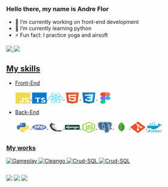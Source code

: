 ### Hello there, my name is Andre Flor

- 🔭 I’m currently working on front-end development
- 🌱 I’m currently learning python
- ⚡ Fun fact: I practice yoga and airsoft

 <div >
  <a href="https://github.com/andreflor21">
  <img height="180em"  src="https://github-readme-stats.vercel.app/api?username=andreflor21&show_icons=true&theme=dark&include_all_commits=true&count_private=true"/>
  <img height="180em" src="https://github-readme-stats.vercel.app/api/top-langs/?username=andreflor21&layout=compact&langs_count=7&theme=dark"/>
</div>
  
##
  
## My skills
* Front-End
  <div style="display: inline_block"><br>
  <img align="center" alt="Js" height="30" width="40" src="https://raw.githubusercontent.com/devicons/devicon/master/icons/javascript/javascript-plain.svg">
  <img align="center" alt="Ts" height="30" width="40" src="https://raw.githubusercontent.com/devicons/devicon/master/icons/typescript/typescript-plain.svg">
  <img align="center" alt="React" height="30" width="40" src="https://raw.githubusercontent.com/devicons/devicon/master/icons/react/react-original.svg">
  <img align="center" alt="HTML" height="30" width="40" src="https://raw.githubusercontent.com/devicons/devicon/master/icons/html5/html5-original.svg">
  <img align="center" alt="CSS" height="30" width="40" src="https://raw.githubusercontent.com/devicons/devicon/master/icons/css3/css3-original.svg">
  <img align="center" alt="Figma" height="30" width="40" src="https://raw.githubusercontent.com/devicons/devicon/master/icons/figma/figma-original.svg">
 </div>
 
* Back-End
  <div style="display: inline_block"><br>
  <img align="center" alt="Python" height="30" width="40" src="https://raw.githubusercontent.com/devicons/devicon/master/icons/python/python-original.svg">
  <img align="center" alt="PHP" height="30" width="40" src="https://raw.githubusercontent.com/devicons/devicon/master/icons/php/php-plain.svg">
  <img align="center" alt="Flask" height="30" width="40" src="https://raw.githubusercontent.com/devicons/devicon/master/icons/flask/flask-original.svg">
  <img align="center" alt="Django" height="30" width="40" src="https://raw.githubusercontent.com/devicons/devicon/master/icons/django/django-original.svg">
  <img align="center" alt="NodeJS" height="30" width="40" src="https://raw.githubusercontent.com/devicons/devicon/master/icons/nodejs/nodejs-original.svg">
   <img align="center" alt="Postgresql" height="30" width="40" src="https://raw.githubusercontent.com/devicons/devicon/master/icons/postgresql/postgresql-original.svg">
  <img align="center" alt="MongoDB" height="30" width="40" src="https://raw.githubusercontent.com/devicons/devicon/master/icons/mongodb/mongodb-original.svg">
  <img align="center" alt="Git" height="30" width="40" src="https://raw.githubusercontent.com/devicons/devicon/master/icons/git/git-original.svg">
  <img align="center" alt="Docker" height="30" width="40" src="https://raw.githubusercontent.com/devicons/devicon/master/icons/docker/docker-plain-wordmark.svg">
  </div>

##

### My works
  <div>
    <a href="https://github.com/andreflor21/Gameplay" target="_blank"> <img height="130em" width="45%"  alt="Gameplay" target="_blank" src="https://github-readme-stats.vercel.app/api/pin/?username=andreflor21&repo=gameplay&theme=dark&show_icons=true"/> </a>
    <a href="https://github.com/andreflor21/CleanGo" target="_blank"> <img height="130em" width="45%" alt="Cleango" target="_blank" src="https://github-readme-stats.vercel.app/api/pin/?username=andreflor21&repo=cleango&theme=dark&show_icons=true"/> </a>
    <a href="https://github.com/andreflor21/crud-sql" target="_blank"> <img height="130em" width="45%" alt="Crud-SQL" target="_blank" src="https://github-readme-stats.vercel.app/api/pin/?username=andreflor21&repo=crud-sql&theme=dark&show_icons=true"/> </a>
    <a href="https://github.com/andreflor21/crud-nosql" target="_blank"> <img height="130em" width="45%" alt="Crud-SQL" target="_blank" src="https://github-readme-stats.vercel.app/api/pin/?username=andreflor21&repo=crud-nosql&theme=dark&show_icons=true"/> </a>
  </div>
  
 

##
<div>
  <a href="https://instagram.com/andreflor21" target="_blank"><img src="https://img.shields.io/badge/-Instagram-%23E4405F?style=for-the-badge&logo=instagram&logoColor=white" target="_blank"></a>
 <a href="https://discord.gg/pdW9t4kz7c" target="_blank"><img src="https://img.shields.io/badge/Discord-7289DA?style=for-the-badge&logo=discord&logoColor=white" target="_blank"></a> 
  <a href="https://www.linkedin.com/in/andrefelipeflor/" target="_blank"><img src="https://img.shields.io/badge/-LinkedIn-%230077B5?style=for-the-badge&logo=linkedin&logoColor=white" target="_blank"></a>  
</div>   
